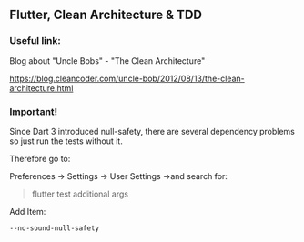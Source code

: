 ## Flutter, Clean Architecture & TDD

### Useful link:

Blog about "Uncle Bobs" - "The Clean Architecture"

https://blog.cleancoder.com/uncle-bob/2012/08/13/the-clean-architecture.html

### Important!

Since Dart 3 introduced null-safety, there are several dependency problems so just run the tests without it.

Therefore go to:

Preferences -> Settings -> User Settings ->and search for:


> flutter test additional args


Add Item:
```sh 
--no-sound-null-safety
```